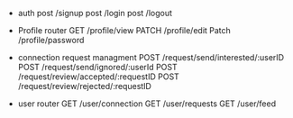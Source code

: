 - auth
  post /signup
  post /login
  post /logout

- Profile router
  GET /profile/view
  PATCH /profile/edit
  Patch /profile/password

- connection request managment
  POST /request/send/interested/:userID
  POST /request/send/ignored/:userId
  POST /request/review/accepted/:requestID
  POST /request/review/rejected/:requestID

- user router
  GET /user/connection
  GET /user/requests
  GET /user/feed
